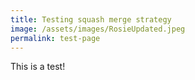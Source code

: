 ```yaml
---
title: Testing squash merge strategy
image: /assets/images/RosieUpdated.jpeg
permalink: test-page
---
```

T﻿his is a test!